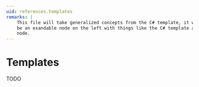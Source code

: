 ```yaml
---
uid: references.templates
remarks: |
    This file will take generalized concepts from the C# template, it will also 
    be an exandable node on the left with things like the C# template as a sub-
    node.
---
```

# Templates

TODO
